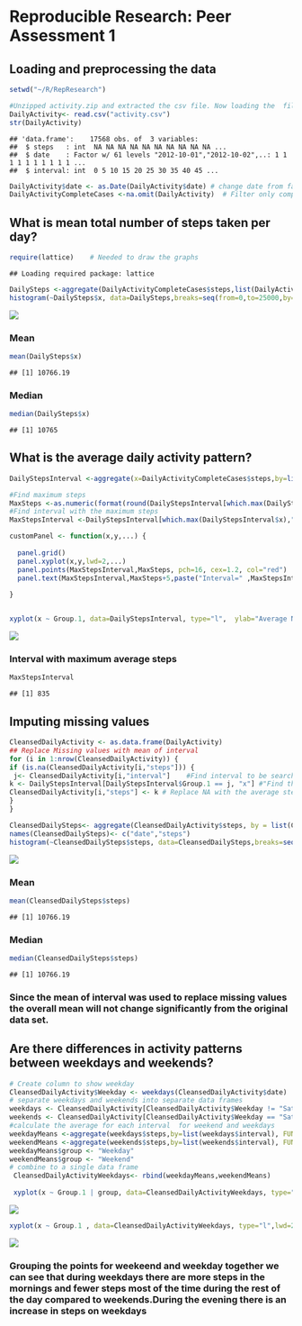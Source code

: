 # Reproducible Research: Peer Assessment 1


## Loading and preprocessing the data


```r
setwd("~/R/RepResearch")

#Unzipped activity.zip and extracted the csv file. Now loading the  file.
DailyActivity<- read.csv("activity.csv")
str(DailyActivity)
```

```
## 'data.frame':	17568 obs. of  3 variables:
##  $ steps   : int  NA NA NA NA NA NA NA NA NA NA ...
##  $ date    : Factor w/ 61 levels "2012-10-01","2012-10-02",..: 1 1 1 1 1 1 1 1 1 1 ...
##  $ interval: int  0 5 10 15 20 25 30 35 40 45 ...
```

```r
DailyActivity$date <- as.Date(DailyActivity$date) # change date from factor to date format
DailyActivityCompleteCases <-na.omit(DailyActivity)  # Filter only completed cases
```


## What is mean total number of steps taken per day?

```r
require(lattice)    # Needed to draw the graphs
```

```
## Loading required package: lattice
```

```r
DailySteps <-aggregate(DailyActivityCompleteCases$steps,list(DailyActivityCompleteCases$date),FUN="sum")
histogram(~DailySteps$x, data=DailySteps,breaks=seq(from=0,to=25000,by=1000),type="count",scales=list(x=list(at=seq(from=0,to=25000,by=2000)),y=list(at=seq(from=0,to=30,by=1))),main = "Steps per Day",xlab="Daily Steps",ylab="Frequency (Number of Days)",col="lightblue")
```

![](PA1_template_files/figure-html/unnamed-chunk-2-1.png)<!-- -->

### Mean

```r
mean(DailySteps$x)
```

```
## [1] 10766.19
```
### Median

```r
median(DailySteps$x)
```

```
## [1] 10765
```


## What is the average daily activity pattern?

```r
DailyStepsInterval <-aggregate(x=DailyActivityCompleteCases$steps,by=list(DailyActivityCompleteCases$interval),FUN="mean")

#Find maximum steps
MaxSteps <-as.numeric(format(round(DailyStepsInterval[which.max(DailyStepsInterval$x),"x"],0),big.mark=",",nsmall=0))
#Find interval with the maximum steps
MaxStepsInterval <-DailyStepsInterval[which.max(DailyStepsInterval$x),"Group.1"]

customPanel <- function(x,y,...) {
  
  panel.grid()
  panel.xyplot(x,y,lwd=2,...)
  panel.points(MaxStepsInterval,MaxSteps, pch=16, cex=1.2, col="red")
  panel.text(MaxStepsInterval,MaxSteps+5,paste("Interval=" ,MaxStepsInterval, " , Average.Steps=",MaxSteps),cex=.7)
  
}


xyplot(x ~ Group.1, data=DailyStepsInterval, type="l",  ylab="Average Number of steps", xlab="5-mniute intervals",scales=list(x=list(at=seq(from=0,to=2400,by=200)),y=list(at=seq(from=0,to=220,by=10))),panel=customPanel ) 
```

![](PA1_template_files/figure-html/unnamed-chunk-5-1.png)<!-- -->

### Interval with maximum average steps

```r
MaxStepsInterval
```

```
## [1] 835
```

## Imputing missing values

```r
CleansedDailyActivity <- as.data.frame(DailyActivity)
## Replace Missing values with mean of interval 
for (i in 1:nrow(CleansedDailyActivity)) {
if (is.na(CleansedDailyActivity[i,"steps"])) {
 j<- CleansedDailyActivity[i,"interval"]    #Find interval to be searched
k <- DailyStepsInterval[DailyStepsInterval$Group.1 == j, "x"] #"Find the average steps for the interval"
CleansedDailyActivity[i,"steps"] <- k # Replace NA with the average steps
}
}

CleansedDailySteps<- aggregate(CleansedDailyActivity$steps, by = list(CleansedDailyActivity$date), sum, na.rm = TRUE)
names(CleansedDailySteps)<- c("date","steps")
histogram(~CleansedDailySteps$steps, data=CleansedDailySteps,breaks=seq(from=0,to=25000,by=1000),type="count",scales=list(x=list(at=seq(from=0,to=25000,by=2000)),y=list(at=seq(from=0,to=50,by=1))),main = "Steps per Day",xlab="Daily Steps",ylab="Frequency (Number of Days)",col="pink")
```

![](PA1_template_files/figure-html/unnamed-chunk-7-1.png)<!-- -->

### Mean

```r
mean(CleansedDailySteps$steps)
```

```
## [1] 10766.19
```

### Median


```r
median(CleansedDailySteps$steps)
```

```
## [1] 10766.19
```
### Since the mean of interval was used to replace missing values the overall mean will not change significantly from the original data set.

## Are there differences in activity patterns between weekdays and weekends?


```r
# Create column to show weekday
CleansedDailyActivity$Weekday <- weekdays(CleansedDailyActivity$date)
# separate weekdays and weekends into separate data frames
weekdays <- CleansedDailyActivity[CleansedDailyActivity$Weekday != "Saturday" & CleansedDailyActivity$Weekday != "Sunday",]
weekends <- CleansedDailyActivity[CleansedDailyActivity$Weekday == "Saturday" | CleansedDailyActivity$Weekday == "Sunday",]
#calculate the average for each interval  for weekend and weekdays
weekdayMeans <-aggregate(weekdays$steps,by=list(weekdays$interval), FUN=mean)
weekendMeans <-aggregate(weekends$steps,by=list(weekends$interval), FUN=mean)
weekdayMeans$group <- "Weekday"
weekendMeans$group <- "Weekend"
# combine to a single data frame
 CleansedDailyActivityWeekdays<- rbind(weekdayMeans,weekendMeans)
 
 xyplot(x ~ Group.1 | group, data=CleansedDailyActivityWeekdays, type="l",  layout=c(1,2), ylab="Average Number of steps", xlab="5-minute intervals", main="Average steps - 5-minutes intervals - Weekdays vs Weekends")
```

![](PA1_template_files/figure-html/unnamed-chunk-10-1.png)<!-- -->
 
 

 
 
 
 ```r
 xyplot(x ~ Group.1 , data=CleansedDailyActivityWeekdays, type="l",lwd=2,  groups=group,auto.key=list(lines=TRUE,points=FALSE,columns=2), ylab="Average number of Steps", xlab="5 minute intervals", main="Average steps - 5-minutes intervals - Weekdays vs Weekends",scales=list(x=list(at=seq(from=0,to=2400,by=200)),y=list(at=seq(from=0,to=220,by=10))))
 ```
 
 ![](PA1_template_files/figure-html/unnamed-chunk-11-1.png)<!-- -->

### Grouping the points  for weekeend and weekday together we can see that during weekdays there are more steps in the mornings and fewer  steps most of the time during the rest of the day compared to weekends.During the evening there is an increase in steps on weekdays

